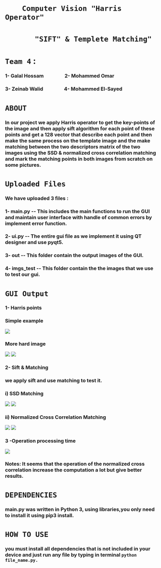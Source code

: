 # &emsp;&emsp;**`Computer Vision "Harris Operator"`**
# &emsp;&emsp;&emsp;**` "SIFT" & Templete Matching"`**
# **`Team 4`** :
### 1- Galal Hossam &emsp;&emsp;&emsp;&emsp;2- Mohammed Omar 
### 3- Zeinab Walid &emsp;&emsp;&emsp;&emsp;4- Mohammed El-Sayed 

# **`ABOUT`**
### In our project we apply Harris operator to get the key-points of the image and then apply sift algorithm for each point of these points and get a 128 vector that describe each point and then make the same process on the template image and the make matching between the two descriptors matrix of the two images using the SSD & normalized cross correlation matching and mark the matching points in both images from scratch on some pictures.

# **`Uploaded Files`** 
### We have uploaded 3 files :
### 1- main.py -- This includes the main functions to run the GUI and maintain user interface with handle of common errors by implement error function.
### 2- ui.py -- The entire gui file as we implement it using QT designer and use pyqt5.
### 3- out -- This folder contain the output images of the GUI.
### 4- imgs_test -- This folder contain the the images that we use to test our gui.

# **`GUI Output`**
### 1- Harris points  
### Simple example 
![](out/chess_harris_points.PNG)


### More hard image 
![](imgs_test/sift.jpg)
![](out/harris_points.png)


 

### 2- Sift & Matching
### we apply sift and use matching to test it.
### i) SSD Matching
![](out/SSD_match_main_image.png)
![](out/SSD_match_temp_image.png)

 
### ii) Normalized Cross Correlation Matching
![](out/norm_match_main_image.png)
![](out/norm_match_temp_image.png)


### 3 -Operation processing time 
![](out/processing_time.PNG)

### Notes: It seems that the operation of the normalized cross correlation increase the computation a lot but give better results.



# **`DEPENDENCIES`**
### main.py was written in Python 3, using libraries,you only need to install it using pip3 install.

# **`HOW TO USE`**
### you must install all dependencies that is not included in your device and just run any file by typing in terminal `python file_name.py.`




